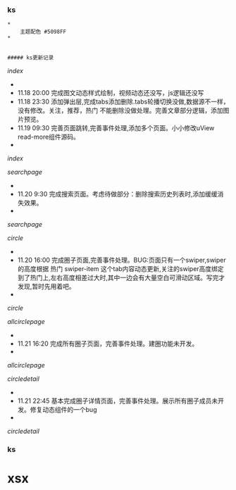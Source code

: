 ### ks

	*
		主题配色 #5098FF
	*


	##### ks更新记录

*index*

+ 
+ 11.18 20:00  完成图文动态样式绘制，视频动态还没写，js逻辑还没写
+ 11.18 23:30  添加弹出层,完成tabs添加删除.tabs轮播切换没做,数据源不一样，没有修改。关注，推荐，热门 不能删除没做处理。完善文章部分逻辑，添加图片预览。
+ 11.19 09:30  完善页面跳转,完善事件处理,添加多个页面。小小修改uView read-more组件源码。
+ 

*index*

*searchpage*


+ 
+ 11.20 9:30   完成搜索页面。考虑待做部分：删除搜索历史列表时,添加缓缓消失效果。
+ 

*searchpage*



*circle*

+ 
+ 11.20 16:00  完成圈子页面,完善事件处理。BUG:页面只有一个swiper,swiper的高度根据 热门 swiper-item 这个tab内容动态更新,关注的swiper高度绑定到了热门上,左右高度相差过大时,其中一边会有大量空白可滑动区域。写完才发现,暂时先用着吧。
+ 

*circle*

*allcirclepage*

+ 
+ 11.21 16:20 完成所有圈子页面，完善事件处理。建圈功能未开发。
+ 

*allcirclepage*

*circledetail*

+ 
+ 11.21 22:45 基本完成圈子详情页面，完善事件处理。展示所有圈子成员未开发。修复动态组件的一个bug
+ 

*circledetail*
### ks





# xsx

